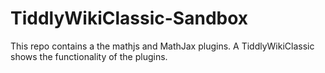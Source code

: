 # TiddlyWikiClassic-Sandbox
This repo contains a the mathjs and MathJax plugins.
A TiddlyWikiClassic shows the functionality of the plugins.